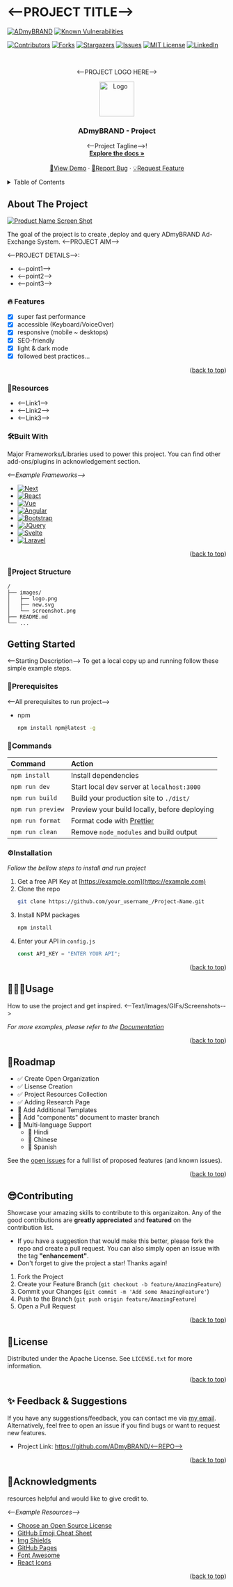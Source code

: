 # <--PROJECT TITLE-->

<a name="readme-top"></a>

<!--
*** Thanks for checking out the Best-README-Template. If you have a suggestion
*** that would make this better, please fork the repo and create a pull request
*** or simply open an issue with the tag "enhancement".
*** Don't forget to give the project a star!
*** Thanks again! Now go create something AMAZING! :D
-->

<!-- PROJECT SHIELDS -->
<!--
*** I'm using markdown "reference style" links for readability.
*** Reference links are enclosed in brackets [ ] instead of parentheses ( ).
*** See the bottom of this document for the declaration of the reference variables
*** for contributors-url, forks-url, etc. This is an optional, concise syntax you may use.
*** https://www.markdownguide.org/basic-syntax/#reference-style-links
-->

[![ADmyBRAND][madeby]][admybrand-url]
[![Known Vulnerabilities][vulnerabilities]][vul-url]
<br />

[![Contributors][contributors-shield]][contributors-url]
[![Forks][forks-shield]][forks-url]
[![Stargazers][stars-shield]][stars-url]
[![Issues][issues-shield]][issues-url]
[![MIT License][license-shield]][license-url]
[![LinkedIn][linkedin-shield]][linkedin-url]

<!-- PROJECT LOGO -->
<br />
<div align="center">
      <p align="center"><--PROJECT LOGO HERE--></p>

  <a href="https://github.com/">
    <img src="images/logo.png" alt="Logo" width="80" height="80">
  </a>

  <h3 align="center">ADmyBRAND - Project</h3>

  <p align="center">
    <--Project Tagline-->!
    <br />
    <a href="https://github.com/Mohit-Panchasara/Readme"><strong>Explore the docs »</strong></a>
    <br />
    <br />
    <a href="https://github.com/Mohit-Panchasara/Readme">📌View Demo</a>
    ·
    <a href="https://github.com/Mohit-Panchasara/Readme">🐞Report Bug</a>
    ·
    <a href="https://github.com/Mohit-Panchasara/Readme">💡Request Feature</a>
  </p>
</div>

<!-- TABLE OF CONTENTS -->
<details>
  <summary>Table of Contents</summary>
  <ol>
    <li>
      <a href="#about-the-project">About The Project</a>
      <ul>
        <li><a href="#resources">Resources</a></li>
        <li><a href="#built-with">Built With</a></li>
      </ul>
    </li>
    <li>
      <a href="#getting-started">Getting Started</a>
      <ul>
        <li><a href="#prerequisites">Prerequisites</a></li>
        <li><a href="#commands">Commands</a></li>
        <li><a href="#installation">Installation</a></li>
      </ul>
    </li>
    <li><a href="#usage">Usage</a></li>
    <li><a href="#roadmap">Roadmap</a></li>
    <li><a href="#contributing">Contributing</a></li>
    <li><a href="#license">License</a></li>
    <li><a href="#feedbarck-&-suggestions">Feedback & Suggestions</a></li>
    <li><a href="#acknowledgments">Acknowledgments</a></li>
  </ol>
</details>

<!-- ABOUT THE PROJECT -->

## About The Project

[![Product Name Screen Shot][product-screenshot]](https://example.com)

The goal of the project is to create ,deploy and query ADmyBRAND Ad-Exchange System.
<--PROJECT AIM-->

<--PROJECT DETAILS-->:

- <--point1-->
- <--point2-->
- <--point3-->

### 🔥 Features

- [x] super fast performance
- [x] accessible (Keyboard/VoiceOver)
- [x] responsive (mobile ~ desktops)
- [x] SEO-friendly
- [x] light & dark mode
- [x] followed best practices...

<!-- Use the `BLANK_README.md` to get started. -->

<p align="right">(<a href="#readme-top">back to top</a>)</p>

### 📙Resources

- <--Link1-->
- <--Link2-->
- <--Link3-->

### 🛠️Built With

Major Frameworks/Libraries used to power this project. You can find other add-ons/plugins in acknowledgement section.

_<--Example Frameworks-->_

- [![Next][next.js]][next-url]
- [![React][react.js]][react-url]
- [![Vue][vue.js]][vue-url]
- [![Angular][angular.io]][angular-url]
- [![Bootstrap][bootstrap.com]][bootstrap-url]
- [![JQuery][jquery.com]][jquery-url]
- [![Svelte][svelte.dev]][svelte-url]
- [![Laravel][laravel.com]][laravel-url]

<p align="right">(<a href="#readme-top">back to top</a>)</p>

### 📁Project Structure

```
/
├── images/
│   ├── logo.png
│   ├── new.svg
│   └── screenshot.png
├── README.md
└── ...
```

<!-- GETTING STARTED -->

## Getting Started

<--Starting Description-->
To get a local copy up and running follow these simple example steps.

### 🔧Prerequisites

<--All prerequisites to run project-->

- npm
  ```sh
  npm install npm@latest -g
  ```

### 🤖Commands

| Command           | Action                                            |
| :---------------- | :------------------------------------------------ |
| `npm install`     | Install dependencies                              |
| `npm run dev`     | Start local dev server at `localhost:3000`        |
| `npm run build`   | Build your production site to `./dist/`           |
| `npm run preview` | Preview your build locally, before deploying      |
| `npm run format`  | Format code with [Prettier](https://prettier.io/) |
| `npm run clean`   | Remove `node_modules` and build output            |

### ⚙️Installation

_Follow the bellow steps to install and run project_

1. Get a free API Key at [https://example.com](https://example.com)
2. Clone the repo
   ```sh
   git clone https://github.com/your_username_/Project-Name.git
   ```
3. Install NPM packages
   ```sh
   npm install
   ```
4. Enter your API in `config.js`
   ```js
   const API_KEY = "ENTER YOUR API";
   ```

<p align="right">(<a href="#readme-top">back to top</a>)</p>

<!-- USAGE EXAMPLES -->

## 👨🏻‍💻Usage

How to use the project and get inspired.
<--Text/Images/GIFs/Screenshots-->

_For more examples, please refer to the [Documentation](https://example.com)_

<p align="right">(<a href="#readme-top">back to top</a>)</p>

<!-- ROADMAP -->

## 📝Roadmap

- ✅ Create Open Organization
- ✅ Lisense Creation
- ✅ Project Resources Collection
- ✅ Adding Research Page
- 🔲 Add Additional Templates
- 🔲 Add "components" document to master branch
- 🔲 Multi-language Support
  - 🔲 Hindi
  - 🔲 Chinese
  - 🔲 Spanish

See the [open issues](https://github.com/<--Github-Repo-->/issues) for a full list of proposed features (and known issues).

<p align="right">(<a href="#readme-top">back to top</a>)</p>

<!-- CONTRIBUTING -->

## 😎Contributing

Showcase your amazing skills to contribute to this organizaiton. Any of the good contributions are **greatly appreciated** and **featured** on the contribution list.

- If you have a suggestion that would make this better, please fork the repo and create a pull request. You can also simply open an issue with the tag **"enhancement"**.
- Don't forget to give the project a star! Thanks again!

1. Fork the Project
2. Create your Feature Branch (`git checkout -b feature/AmazingFeature`)
3. Commit your Changes (`git commit -m 'Add some AmazingFeature'`)
4. Push to the Branch (`git push origin feature/AmazingFeature`)
5. Open a Pull Request

<p align="right">(<a href="#readme-top">back to top</a>)</p>

<!-- LICENSE -->

## 📜License

Distributed under the Apache License. See `LICENSE.txt` for more information.

<p align="right">(<a href="#readme-top">back to top</a>)</p>

<!-- CONTACT -->

## ✨ Feedback & Suggestions

If you have any suggestions/feedback, you can contact me via [my email](mailto:contact@satnaing.dev). Alternatively, feel free to open an issue if you find bugs or want to request new features.

- Project Link: [https://github.com/ADmyBRAND/<--REPO-->](https://github.com)

<p align="right">(<a href="#readme-top">back to top</a>)</p>

<!-- ACKNOWLEDGMENTS -->

## 🧰Acknowledgments

resources helpful and would like to give credit to.

_<--Example Resources-->_

- [Choose an Open Source License](https://choosealicense.com)
- [GitHub Emoji Cheat Sheet](https://www.webpagefx.com/tools/emoji-cheat-sheet)
- [Img Shields](https://shields.io)
- [GitHub Pages](https://pages.github.com)
- [Font Awesome](https://fontawesome.com)
- [React Icons](https://react-icons.github.io/react-icons/search)

<p align="right">(<a href="#readme-top">back to top</a>)</p>

<!-- MARKDOWN LINKS & IMAGES -->
<!-- https://www.markdownguide.org/basic-syntax/#reference-style-links -->

[madeby]: https://img.shields.io/badge/Made%20By-ADmyBRAND-blue
[admybrand-url]: https://us.admybrand.com/
[vulnerabilities]: https://img.shields.io/badge/Vulnerabilities-0-green
[vul-url]: https://github.com/gopherine/evmos-conploy/graphs/contributorsa
[contributors-shield]: https://img.shields.io/github/contributors/othneildrew/Best-README-Template.svg?style=for-the-badge
[contributors-url]: https://github.com/gopherine/evmos-conploy/graphs/contributorsa
[forks-shield]: https://img.shields.io/github/forks/othneildrew/Best-README-Template.svg?style=for-the-badge
[forks-url]: https://github.com/gopherine/evmos-conploy/network/members
[stars-shield]: https://img.shields.io/github/stars/othneildrew/Best-README-Template.svg?style=for-the-badge
[stars-url]: https://github.com/gopherine/evmos-conploy/stargazers
[issues-shield]: https://img.shields.io/github/issues/othneildrew/Best-README-Template.svg?style=for-the-badge
[issues-url]: https://github.com/gopherine/evmos-conploy/issues
[license-shield]: https://img.shields.io/github/license/othneildrew/Best-README-Template.svg?style=for-the-badge
[license-url]: https://github.com/gopherine/evmos-conploy/blob/master/LICENSE.txt
[linkedin-shield]: https://img.shields.io/badge/-LinkedIn-black.svg?style=for-the-badge&logo=linkedin&colorB=555
[linkedin-url]: https://linkedin.com/in/
[product-screenshot]: images/screenshot.png
[next.js]: https://img.shields.io/badge/next.js-000000?style=for-the-badge&logo=nextdotjs&logoColor=white
[next-url]: https://nextjs.org/
[react.js]: https://img.shields.io/badge/React-20232A?style=for-the-badge&logo=react&logoColor=61DAFB
[react-url]: https://reactjs.org/
[vue.js]: https://img.shields.io/badge/Vue.js-35495E?style=for-the-badge&logo=vuedotjs&logoColor=4FC08D
[vue-url]: https://vuejs.org/
[angular.io]: https://img.shields.io/badge/Angular-DD0031?style=for-the-badge&logo=angular&logoColor=white
[angular-url]: https://angular.io/
[svelte.dev]: https://img.shields.io/badge/Svelte-4A4A55?style=for-the-badge&logo=svelte&logoColor=FF3E00
[svelte-url]: https://svelte.dev/
[laravel.com]: https://img.shields.io/badge/Laravel-FF2D20?style=for-the-badge&logo=laravel&logoColor=white
[laravel-url]: https://laravel.com
[bootstrap.com]: https://img.shields.io/badge/Bootstrap-563D7C?style=for-the-badge&logo=bootstrap&logoColor=white
[bootstrap-url]: https://getbootstrap.com
[jquery.com]: https://img.shields.io/badge/jQuery-0769AD?style=for-the-badge&logo=jquery&logoColor=white
[jquery-url]: https://jquery.com
